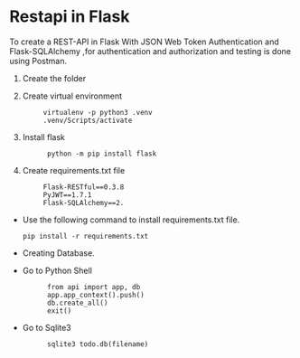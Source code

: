 # Restapi in Flask

To create a REST-API in Flask With JSON Web Token Authentication and Flask-SQLAlchemy ,for authentication and authorization and testing is done using Postman.


1) Create the folder

2) Create virtual environment

            virtualenv -p python3 .venv
            .venv/Scripts/activate

3) Install flask

             python -m pip install flask

4) Create requirements.txt file

            Flask-RESTful==0.3.8
            PyJWT==1.7.1
            Flask-SQLAlchemy==2.
  
    
* Use the following command to install requirements.txt file.

      pip install -r requirements.txt



* Creating Database.


* Go to Python Shell

            from api import app, db
            app.app_context().push()
            db.create_all()
            exit()

* Go to Sqlite3

            sqlite3 todo.db(filename)
            

